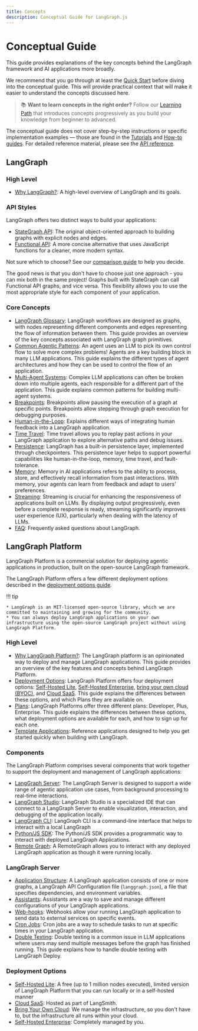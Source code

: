 ```yaml
---
title: Concepts
description: Conceptual Guide for LangGraph.js
---
```


# Conceptual Guide

This guide provides explanations of the key concepts behind the LangGraph framework and AI applications more broadly.

We recommend that you go through at least the [Quick Start](../tutorials/quickstart.ipynb) before diving into the conceptual guide. This will provide practical context that will make it easier to understand the concepts discussed here.

> 📚 **Want to learn concepts in the right order?** Follow our [Learning Path](/langgraphjs/learning-path/) that introduces concepts progressively as you build your knowledge from beginner to advanced.

The conceptual guide does not cover step-by-step instructions or specific implementation examples — those are found in the [Tutorials](../tutorials/index.md) and [How-to guides](../how-tos/index.md). For detailed reference material, please see the [API reference](https://langchain-ai.github.io/langgraphjs/reference/).

## LangGraph

### High Level

- [Why LangGraph?](high_level.md): A high-level overview of LangGraph and its goals.

### API Styles

LangGraph offers two distinct ways to build your applications:

- [StateGraph API](low_level.md): The original object-oriented approach to building graphs with explicit nodes and edges.
- [Functional API](functional_api.md): A more concise alternative that uses JavaScript functions for a cleaner, more modern syntax.

Not sure which to choose? See our [comparison guide](functional_api.md#comparison-with-stategraph) to help you decide.

The good news is that you don't have to choose just one approach - you can mix both in the same project! Graphs built with StateGraph can call Functional API graphs, and vice versa. This flexibility allows you to use the most appropriate style for each component of your application.

### Core Concepts

- [LangGraph Glossary](low_level.md): LangGraph workflows are designed as graphs, with nodes representing different components and edges representing the flow of information between them. This guide provides an overview of the key concepts associated with LangGraph graph primitives.
- [Common Agentic Patterns](agentic_concepts.md): An agent uses an LLM to pick its own control flow to solve more complex problems! Agents are a key building block in many LLM applications. This guide explains the different types of agent architectures and how they can be used to control the flow of an application.
- [Multi-Agent Systems](multi_agent.md): Complex LLM applications can often be broken down into multiple agents, each responsible for a different part of the application. This guide explains common patterns for building multi-agent systems.
- [Breakpoints](breakpoints.md): Breakpoints allow pausing the execution of a graph at specific points. Breakpoints allow stepping through graph execution for debugging purposes.
- [Human-in-the-Loop](human_in_the_loop.md): Explains different ways of integrating human feedback into a LangGraph application.
- [Time Travel](time-travel.md): Time travel allows you to replay past actions in your LangGraph application to explore alternative paths and debug issues.
- [Persistence](persistence.md): LangGraph has a built-in persistence layer, implemented through checkpointers. This persistence layer helps to support powerful capabilities like human-in-the-loop, memory, time travel, and fault-tolerance.
- [Memory](memory.md): Memory in AI applications refers to the ability to process, store, and effectively recall information from past interactions. With memory, your agents can learn from feedback and adapt to users' preferences.
- [Streaming](streaming.md): Streaming is crucial for enhancing the responsiveness of applications built on LLMs. By displaying output progressively, even before a complete response is ready, streaming significantly improves user experience (UX), particularly when dealing with the latency of LLMs.
- [FAQ](faq.md): Frequently asked questions about LangGraph.

## LangGraph Platform

LangGraph Platform is a commercial solution for deploying agentic applications in production, built on the open-source LangGraph framework.

The LangGraph Platform offers a few different deployment options described in the [deployment options guide](./deployment_options.md).

!!! tip

    * LangGraph is an MIT-licensed open-source library, which we are committed to maintaining and growing for the community.
    * You can always deploy LangGraph applications on your own infrastructure using the open-source LangGraph project without using LangGraph Platform.

### High Level

- [Why LangGraph Platform?](./langgraph_platform.md): The LangGraph platform is an opinionated way to deploy and manage LangGraph applications. This guide provides an overview of the key features and concepts behind LangGraph Platform.
- [Deployment Options](./deployment_options.md): LangGraph Platform offers four deployment options: [Self-Hosted Lite](./self_hosted.md#self-hosted-lite), [Self-Hosted Enterprise](./self_hosted.md#self-hosted-enterprise), [bring your own cloud (BYOC)](./bring_your_own_cloud.md), and [Cloud SaaS](./langgraph_cloud.md). This guide explains the differences between these options, and which Plans they are available on.
- [Plans](./plans.md): LangGraph Platforms offer three different plans: Developer, Plus, Enterprise. This guide explains the differences between these options, what deployment options are available for each, and how to sign up for each one.
- [Template Applications](./template_applications.md): Reference applications designed to help you get started quickly when building with LangGraph.

### Components

The LangGraph Platform comprises several components that work together to support the deployment and management of LangGraph applications:

- [LangGraph Server](./langgraph_server.md): The LangGraph Server is designed to support a wide range of agentic application use cases, from background processing to real-time interactions.
- [LangGraph Studio](./langgraph_studio.md): LangGraph Studio is a specialized IDE that can connect to a LangGraph Server to enable visualization, interaction, and debugging of the application locally.
- [LangGraph CLI](./langgraph_cli.md): LangGraph CLI is a command-line interface that helps to interact with a local LangGraph
- [Python/JS SDK](./sdk.md): The Python/JS SDK provides a programmatic way to interact with deployed LangGraph Applications.
- [Remote Graph](../how-tos/use-remote-graph.md): A RemoteGraph allows you to interact with any deployed LangGraph application as though it were running locally.

### LangGraph Server

- [Application Structure](./application_structure.md): A LangGraph application consists of one or more graphs, a LangGraph API Configuration file (`langgraph.json`), a file that specifies dependencies, and environment variables.
- [Assistants](./assistants.md): Assistants are a way to save and manage different configurations of your LangGraph applications.
- [Web-hooks](./langgraph_server.md#webhooks): Webhooks allow your running LangGraph application to send data to external services on specific events.
- [Cron Jobs](./langgraph_server.md#cron-jobs): Cron jobs are a way to schedule tasks to run at specific times in your LangGraph application.
- [Double Texting](./double_texting.md): Double texting is a common issue in LLM applications where users may send multiple messages before the graph has finished running. This guide explains how to handle double texting with LangGraph Deploy.

### Deployment Options

- [Self-Hosted Lite](./self_hosted.md): A free (up to 1 million nodes executed), limited version of LangGraph Platform that you can run locally or in a self-hosted manner
- [Cloud SaaS](./langgraph_cloud.md): Hosted as part of LangSmith.
- [Bring Your Own Cloud](./bring_your_own_cloud.md): We manage the infrastructure, so you don't have to, but the infrastructure all runs within your cloud.
- [Self-Hosted Enterprise](./self_hosted.md): Completely managed by you.
